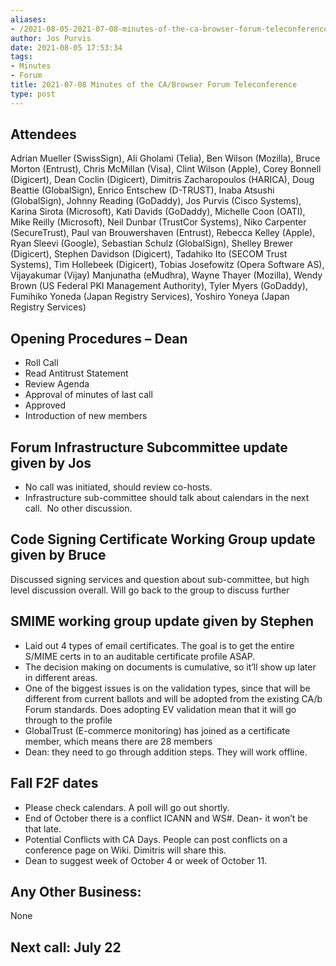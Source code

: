 ```yaml
---
aliases:
- /2021-08-05-2021-07-08-minutes-of-the-ca-browser-forum-teleconference/
author: Jos Purvis
date: 2021-08-05 17:53:34
tags:
- Minutes
- Forum
title: 2021-07-08 Minutes of the CA/Browser Forum Teleconference
type: post
---
```


## Attendees 

Adrian Mueller (SwissSign), Ali Gholami (Telia), Ben Wilson (Mozilla), Bruce Morton (Entrust), Chris McMillan (Visa), Clint Wilson (Apple), Corey Bonnell (Digicert), Dean Coclin (Digicert), Dimitris Zacharopoulos (HARICA), Doug Beattie (GlobalSign), Enrico Entschew (D-TRUST), Inaba Atsushi (GlobalSign), Johnny Reading (GoDaddy), Jos Purvis (Cisco Systems), Karina Sirota (Microsoft), Kati Davids (GoDaddy), Michelle Coon (OATI), Mike Reilly (Microsoft), Neil Dunbar (TrustCor Systems), Niko Carpenter (SecureTrust), Paul van Brouwershaven (Entrust), Rebecca Kelley (Apple), Ryan Sleevi (Google), Sebastian Schulz (GlobalSign), Shelley Brewer (Digicert), Stephen Davidson (Digicert), Tadahiko Ito (SECOM Trust Systems), Tim Hollebeek (Digicert), Tobias Josefowitz (Opera Software AS), Vijayakumar (Vijay) Manjunatha (eMudhra), Wayne Thayer (Mozilla), Wendy Brown (US Federal PKI Management Authority), Tyler Myers (GoDaddy), Fumihiko Yoneda (Japan Registry Services), Yoshiro Yoneya (Japan Registry Services)

## Opening Procedures – Dean 

- Roll Call
- Read Antitrust Statement
- Review Agenda
- Approval of minutes of last call
- Approved
- Introduction of new members

## Forum Infrastructure Subcommittee update given by Jos 

- No call was initiated, should review co-hosts.
- Infrastructure sub-committee should talk about calendars in the next call.  No other discussion.

## Code Signing Certificate Working Group update given by Bruce 

Discussed signing services and question about sub-committee, but high level discussion overall. Will go back to the group to discuss further

## SMIME working group update given by Stephen 

- Laid out 4 types of email certificates. The goal is to get the entire S/MIME certs in to an auditable certificate profile ASAP.
- The decision making on documents is cumulative, so it’ll show up later in different areas.
- One of the biggest issues is on the validation types, since that will be different from current ballots and will be adopted from the existing CA/b Forum standards. Does adopting EV validation mean that it will go through to the profile
- GlobalTrust (E-commerce monitoring) has joined as a certificate member, which means there are 28 members
- Dean: they need to go through addition steps. They will work offline.

## Fall F2F dates 

- Please check calendars. A poll will go out shortly.
- End of October there is a conflict ICANN and WS#. Dean- it won’t be that late.
- Potential Conflicts with CA Days. People can post conflicts on a conference page on Wiki. Dimitris will share this.
- Dean to suggest week of October 4 or week of October 11.

## Any Other Business: 

None

## Next call: July 22